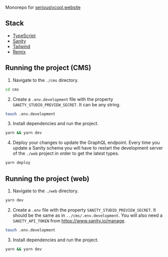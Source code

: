 Monorepo for [seriouslycool.website](https://seriouslycool.website/)

## Stack
- [TypeScript](https://www.typescriptlang.org/)
- [Sanity](https://www.sanity.io/)
- [Tailwind](https://tailwindcss.com/)
- [Remix](https://remix.run/)

## Running the project (CMS)

1. Navigate to the `./cms` directory.
```zsh
cd cms
```

2. Create a `.env.development` file with the property `SANITY_STUDIO_PREVIEW_SECRET`. It can be any string.
```zsh
touch .env.development
```

3. Install dependencies and run the project.
```zsh
yarn && yarn dev
```

4. Deploy your changes to update the GraphQL endpoint. Every time you update a Sanity schema you will have to restart the development server of the `./web` project in order to get the latest types.
```zsh
yarn deploy
```

## Running the project (web)
1. Navigate to the `./web` directory.

```zsh
yarn dev
```

2. Create a `.env` file with the property `SANITY_STUDIO_PREVIEW_SECRET`. It should be the same as in `../cms/.env.development`. You will also need a `SANITY_API_TOKEN` from https://www.sanity.io/manage.
```zsh
touch .env.development
```

3. Install dependencies and run the project.
```zsh
yarn && yarn dev
```

